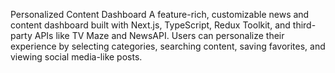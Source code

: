 Personalized Content Dashboard
A feature-rich, customizable news and content dashboard built with Next.js, TypeScript, Redux Toolkit, and third-party APIs like TV Maze and NewsAPI. Users can personalize their experience by selecting categories, searching content, saving favorites, and viewing social media-like posts.
